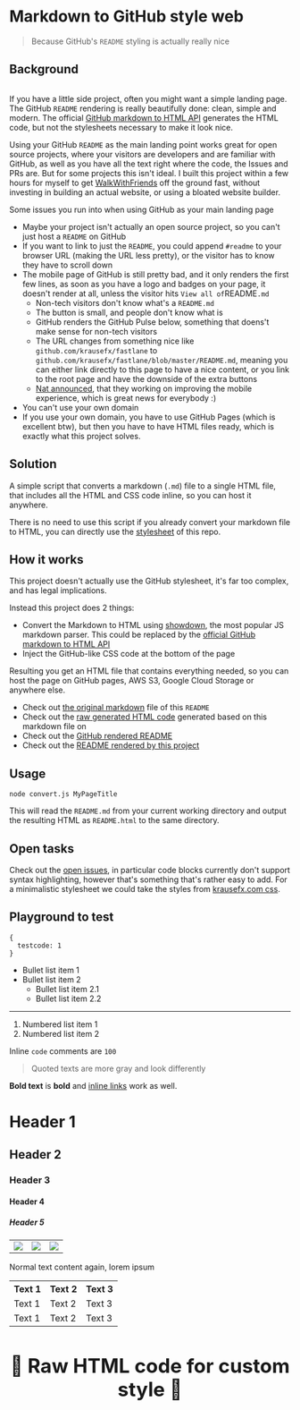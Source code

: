 <html>
<head>
    <meta name="viewport" content="width=device-width, initial-scale=1">
</head>
<body>
    <div id='content'>
        <h1 id="markdown-to-github-style-web">Markdown to GitHub style web</h1>
        <blockquote>
            <p>Because GitHub's <code>README</code> styling is actually really nice</p>
        </blockquote>
        <h2 id="background">Background</h2>
        <p><a href="https://twitter.com/KrauseFx"><img src="https://img.shields.io/badge/author-@KrauseFx-blue.svg?style=flat" alt="" /></a></p>
        <p>If you have a little side project, often you might want a simple landing page. The GitHub <code>README</code> rendering is really beautifully done: clean, simple and modern. The official <a href="https://developer.github.com/v3/markdown/">GitHub markdown to HTML API</a> generates the HTML code, but not the stylesheets necessary to make it look nice.</p>
        <p>Using your GitHub <code>README</code> as the main landing point works great for open source projects, where your visitors are developers and are familiar with GitHub, as well as you have all the text right where the code, the Issues and PRs are. But for some projects this isn't ideal. I built this project within a few hours for myself to get <a href="https://walkwithfriends.net/">WalkWithFriends</a> off the ground fast, without investing in building an actual website, or using a bloated website builder.</p>
        <p>Some issues you run into when using GitHub as your main landing page</p>
        <ul>
            <li>Maybe your project isn't actually an open source project, so you can't just host a <code>README</code> on GitHub</li>
            <li>If you want to link to just the <code>README</code>, you could append <code>#readme</code> to your browser URL (making the URL less pretty), or the visitor has to know they have to scroll down</li>
            <li>
                The mobile page of GitHub is still pretty bad, and it only renders the first few lines, as soon as you have a logo and badges on your page, it doesn't render at all, unless the visitor hits <code>View all of</code>README<code>.md</code><ul>
                    <li>Non-tech visitors don't know what's a <code>README.md</code></li>
                    <li>The button is small, and people don't know what is</li>
                    <li>GitHub renders the GitHub Pulse below, something that doens't make sense for non-tech visitors</li>
                    <li>The URL changes from something nice like <code>github.com/krausefx/fastlane</code> to <code>github.com/krausefx/fastlane/blob/master/README.md</code>, meaning you can either link directly to this page to have a nice content, or you link to the root page and have the downside of the extra buttons</li>
                    <li><a href="https://twitter.com/natfriedman/status/1126544306712350721">Nat announced</a>, that they working on improving the mobile experience, which is great news for everybody :)</li>
                </ul>
            </li>
            <li>You can't use your own domain</li>
            <li>If you use your own domain, you have to use GitHub Pages (which is excellent btw), but then you have to have HTML files ready, which is exactly what this project solves.</li>
        </ul>
        <h2 id="solution">Solution</h2>
        <p>A simple script that converts a markdown (<code>.md</code>) file to a single HTML file, that includes all the HTML and CSS code inline, so you can host it anywhere.</p>
        <p>There is no need to use this script if you already convert your markdown file to HTML, you can directly use the <a href="https://github.com/KrauseFx/markdown-to-html-github-style/blob/master/style.css">stylesheet</a> of this repo.</p>
        <h2 id="how-it-works">How it works</h2>
        <p>This project doesn't actually use the GitHub stylesheet, it's far too complex, and has legal implications.</p>
        <p>Instead this project does 2 things:</p>
        <ul>
            <li>Convert the Markdown to HTML using <a href="https://github.com/showdownjs/showdown">showdown</a>, the most popular JS markdown parser. This could be replaced by the <a href="https://github.com/KrauseFx/markdown-to-html-github-style/issues/2">official GitHub markdown to HTML API</a></li>
            <li>Inject the GitHub-like CSS code at the bottom of the page</li>
        </ul>
        <p>Resulting you get an HTML file that contains everything needed, so you can host the page on GitHub pages, AWS S3, Google Cloud Storage or anywhere else.</p>
        <ul>
            <li>Check out <a href="https://github.com/KrauseFx/markdown-to-html-github-style/blob/master/README.md?raw=1">the original markdown</a> file of this <code>README</code></li>
            <li>Check out the <a href="https://github.com/KrauseFx/markdown-to-html-github-style/blob/master/index.html">raw generated HTML code</a> generated based on this markdown file on</li>
            <li>Check out the <a href="https://github.com/KrauseFx/markdown-to-html-github-style">GitHub rendered README</a></li>
            <li>Check out the <a href="https://markdown-to-github-style-web.com">README rendered by this project</a></li>
        </ul>
        <h2 id="usage">Usage</h2>
<pre><code>node convert.js MyPageTitle
</code></pre>
        <p>This will read the <code>README.md</code> from your current working directory and output the resulting HTML as <code>README.html</code> to the same directory.</p>
        <h2 id="open-tasks">Open tasks</h2>
        <p>Check out the <a href="https://github.com/KrauseFx/markdown-to-html-github-style/issues">open issues</a>, in particular code blocks currently don't support syntax highlighting, however that's something that's rather easy to add. For a minimalistic stylesheet we could take the styles from <a href="https://github.com/KrauseFx/krausefx.com/blob/021186e228e183904af68ad8fc500c35107f00ae/assets/main.scss#L345-L438">krausefx.com css</a>.</p>
        <h2 id="playground-to-test">Playground to test</h2>
<pre><code>{
  testcode: 1
}
</code></pre>
        <ul>
            <li>Bullet list item 1</li>
            <li>
                Bullet list item 2<ul>
                    <li>Bullet list item 2.1</li>
                    <li>Bullet list item 2.2</li>
                </ul>
            </li>
        </ul>
        <hr />
        <ol>
            <li>Numbered list item 1</li>
            <li>Numbered list item 2</li>
        </ol>
        <p>Inline <code>code</code> comments are <code>100</code></p>
        <blockquote>
            <p>Quoted texts are more gray and look differently</p>
        </blockquote>
        <p><strong>Bold text</strong> is <strong>bold</strong> and <a href="https://krausefx.com">inline links</a> work as well.</p>
        <h1 id="header-1">Header 1</h1>
        <h2 id="header-2">Header 2</h2>
        <h3 id="header-3">Header 3</h3>
        <h4 id="header-4">Header 4</h4>
        <h5 id="header-5">Header 5</h5>
        <table>
            <tr>
                <td>
                    <img src="demo/screenshot1_framed.jpg">
                </td>
                <td>
                    <img src="demo/screenshot2_framed.jpg">
                </td>
                <td>
                    <img src="demo/screenshot3_framed.jpg">
                </td>
            </tr>
        </table>
        <p>Normal text content again, lorem ipsum</p>
        <table>
            <tr>
                <th>
                    Text 1
                </th>
                <th>
                    Text 2
                </th>
                <th>
                    Text 3
                </th>
            </tr>
            <tr>
                <td>
                    Text 1
                </td>
                <td>
                    Text 2
                </td>
                <td>
                    Text 3
                </td>
            </tr>
            <tr>
                <td>
                    Text 1
                </td>
                <td>
                    Text 2
                </td>
                <td>
                    Text 3
                </td>
            </tr>
        </table>
        <h3 style="text-align: center; font-size: 35px; border: none">
            <a href="https://t.me/WalkWithFriendsBot" target="_blank" style="text-decoration: none;">
                🔰 Raw HTML code for custom style 🔰
            </a>
        </h3>
</div>

</body>
</html>
